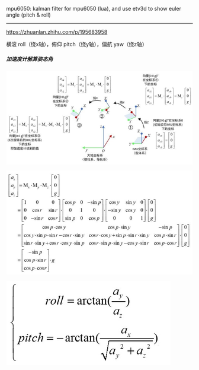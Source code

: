mpu6050: kalman filter for mpu6050 (lua), and use etv3d to show euler angle (pitch & roll)

---

https://zhuanlan.zhihu.com/p/195683958

横滚 roll（绕x轴），俯仰 pitch（绕y轴），偏航 yaw（绕z轴）

##### 加速度计解算姿态角

![img](image/1.jpg)

![img](image/2.jpg)

![img](image/3.jpg)

